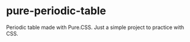 # pure-periodic-table
Periodic table made with Pure.CSS. Just a simple project to practice with CSS.

